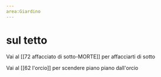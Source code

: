 ```yaml
---
area:Giardino
---
```

# sul tetto

Vai al [[72 affacciato di sotto-MORTE]] per affacciarti di sotto

Vai al [[62 l'orcio]] per scendere piano piano dall'orcio